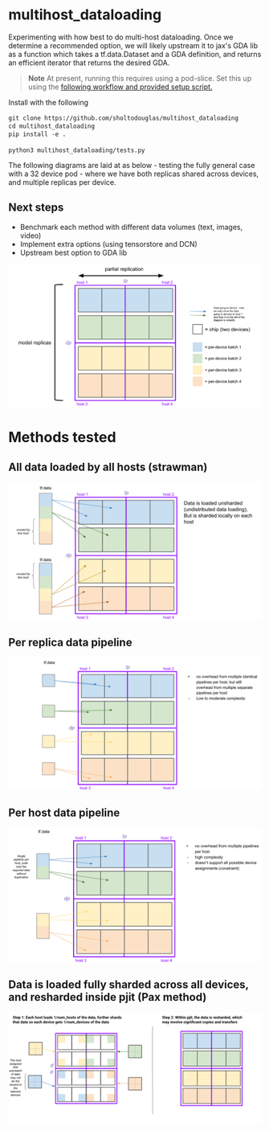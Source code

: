 # multihost_dataloading
Experimenting with how best to do multi-host dataloading. Once we determine a recommended option, we will likely upstream it to jax's GDA lib as a function which takes a tf.data.Dataset and a GDA definition, and returns an efficient iterator that returns the desired GDA.

> **Note**
> At present, running this requires using a pod-slice. Set this up using the [following workflow and provided setup script.](https://github.com/sholtodouglas/multihost_dataloading/blob/main/workflow_setup/cloud_tpu_workflow.md)

Install with the following

```
git clone https://github.com/sholtodouglas/multihost_dataloading
cd multihost_dataloading
pip install -e .

python3 multihost_dataloading/tests.py
```

The following diagrams are laid at as below - testing the fully general case with a 32 device pod - where we have both replicas shared across devices, and multiple replicas per device. 

## Next steps

- Benchmark each method with different data volumes (text, images, video)
- Implement extra options (using tensorstore and DCN)
- Upstream best option to GDA lib

![image](assets/layout.png)

# Methods tested



## All data loaded by all hosts (strawman)

![image](assets/strawman.png)


## Per replica data pipeline

![image](assets/per_replica.png)

## Per host data pipeline

![image](assets/per_host.png)

## Data is loaded fully sharded across all devices, and resharded inside pjit (Pax method)

![image](assets/pax.png)
